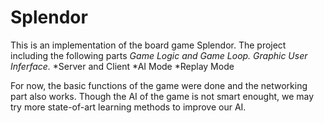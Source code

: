 # Splendor

This is an implementation of the board game Splendor.
The project including the following parts
*Game Logic and Game Loop.*
*Graphic User Inferface.*
*Server and Client
*AI Mode
*Replay Mode

For now, the basic functions of the game were done and the networking part also works. Though the AI of the game is not smart enought, we may try more state-of-art learning methods to improve our AI.
